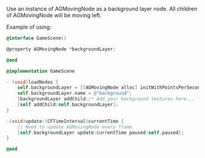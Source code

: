 Use an instance of AGMovingNode as a background layer node. All children of AGMovingNode will be moving left.

Example of using:

```Objective-C
@interface GameScene()

@property AGMovingNode *backgroundLayer;

@end

@implementation GameScene

- (void)loadNodes {
    self.backgroundLayer = [[AGMovingNode alloc] initWithPointsPerSecondSpeed:100.0];
    self.backgroundLayer.name = @"background";
    [backgroundLayer addChild:/* Add your background textures here... */ ];
    [self addChild:self.backgroundLayer];
}

-(void)update:(CFTimeInterval)currentTime {
    // Need to update AGMovingNode every frame
    [self.backgroundLayer update:currentTime paused:self.paused];
}

@end
```
